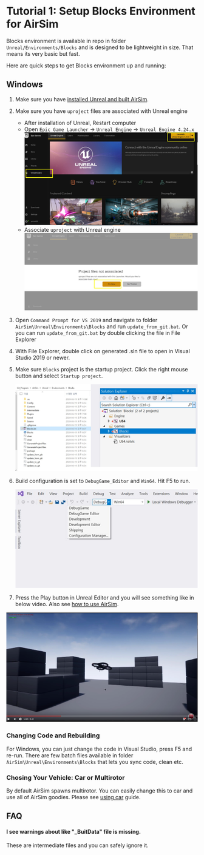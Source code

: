 
# Tutorial 1: Setup Blocks Environment for AirSim

Blocks environment is available in repo in folder `Unreal/Environments/Blocks` and is designed to be lightweight in size. That means its very basic but fast.

Here are quick steps to get Blocks environment up and running:

## Windows

1. Make sure you have [installed Unreal and built AirSim](..\setup\build-on-windows.md).
2. Make sure you have `uproject` files are associated with Unreal engine
   * After installation of Unreal, Restart computer
   * Open `Epic Game Launcher` -> `Unreal Engine` -> `Unreal Engine 4.24.x`
    ![epic1](epic1.jpg)
   * Associate `uproject` with Unreal engine
    ![epic1](epic2.jpg)

3. Open `Command Prompt for VS 2019` and navigate to folder `AirSim\Unreal\Environments\Blocks` and run `update_from_git.bat`. Or you can run `update_from_git.bat` by double clicking the file in File Explorer
1. With File Explorer,  double click on generated .sln file to open in Visual Studio 2019 or newer.
2. Make sure `Blocks` project is the startup project. Click the right mouse button and select `Startup project`. 

    ![block1](block1.jpg)

3. Build configuration is set to `DebugGame_Editor` and `Win64`. Hit F5 to run.

    ![block2](block2.jpg)

4. Press the Play button in Unreal Editor and you will see something like in below video. Also see [how to use AirSim](https://github.com/Microsoft/AirSim/#how-to-use-it).

[![Blocks Demo Video](../images/blocks_video.png)](https://www.youtube.com/watch?v=-r_QGaxMT4A)

### Changing Code and Rebuilding

For Windows, you can just change the code in Visual Studio, press F5 and re-run. There are few batch files available in folder `AirSim\Unreal\Environments\Blocks` that lets you sync code, clean etc.

### Chosing Your Vehicle: Car or Multirotor

By default AirSim spawns multirotor. You can easily change this to car and use all of AirSim goodies. Please see [using car](https://microsoft.github.io/AirSim/using_car/) guide.

## FAQ

#### I see warnings about like "_BuitData" file is missing. 
These are intermediate files and you can safely ignore it.
